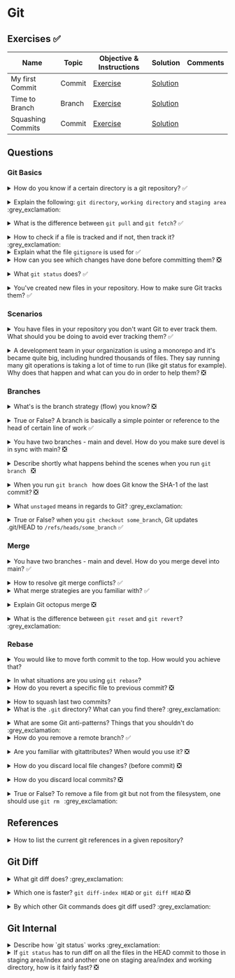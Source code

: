 # Git

## Exercises ✅

|Name|Topic|Objective & Instructions|Solution|Comments|
|--------|--------|------|----|----|
| My first Commit | Commit | [Exercise](commit_01.md) | [Solution](solutions/commit_01_solution.md) | |
| Time to Branch | Branch | [Exercise](branch_01.md) | [Solution](solutions/branch_01_solution.md) | |
| Squashing Commits | Commit | [Exercise](squashing_commits.md) | [Solution](solutions/squashing_commits.md) | |

## Questions

### Git Basics

<details>
<summary>How do you know if a certain directory is a git repository? ✅</summary><br><b>

You can check if there is a ".git" directory.
</b></details>

<details>
<summary>Explain the following: <code>git directory</code>, <code>working directory</code> and <code>staging area</code> :grey_exclamation:</summary><br><b>

This answer taken from [git-scm.com](https://git-scm.com/book/en/v1/Getting-Started-Git-Basics#_the_three_states)

"The Git directory is where Git stores the meta data and object database for your project. This is the most important part of Git, and it is what is copied when you clone a repository from another computer.

The working directory is a single checkout of one version of the project. These files are pulled out of the compressed database in the Git directory and placed on disk for you to use or modify.

The staging area is a simple file, generally contained in your Git directory, that stores information about what will go into your next commit. It’s sometimes referred to as the index, but it’s becoming standard to refer to it as the staging area."
</b></details>

<details>
<summary>What is the difference between <code>git pull</code> and <code>git fetch</code>? ✅</summary><br><b>

Shortly, git pull = git fetch + git merge

When you run git pull, it gets all the changes from the remote or central
repository and attaches it to your corresponding branch in your local repository.

git fetch gets all the changes from the remote repository, stores the changes in
a separate branch in your local repository
</b></details>

<details>
<summary>How to check if a file is tracked and if not, then track it? :grey_exclamation: </summary><br><b>

There are different ways to check whether a file is tracked or not:

  - `git ls-files <file>` -> exit code of 0 means it's tracked
  - `git blame <file>`
  ...
</b></details>

<details>
<summary>Explain what the file <code>gitignore</code> is used for ✅</summary><br><b>
</b></details>

<details>
<summary>How can you see which changes have done before committing them? ❎</summary><br><b>

`git diff`
</b></details>

<details>
<summary>What <code>git status</code> does? ✅ </summary><br><b>

`git status` helps you to understand the tracking status of files in your repository. Focusing on working directory and staging area - you can learn which changes were made in the working directory, which changes are in the staging area and in general, whether files are being tracked or not.
</b></details>

<details>
<summary>You've created new files in your repository. How to make sure Git tracks them? ✅</summary><br><b>

`git add FILES`
</b></details>

### Scenarios

<details>
<summary>You have files in your repository you don't want Git to ever track them. What should you be doing to avoid ever tracking them? ✅</summary><br><b>

Add them to the file `.gitignore`. This will make sure these files are never added to staging area.
</b></details>

<details>
<summary>A development team in your organization is using a monorepo and it's became quite big, including hundred thousands of files. They say running many git operations is taking a lot of time to run (like git status for example). Why does that happen and what can you do in order to help them? ❎ </summary><br><b>

Many Git operations are related to filesystem state. `git status` for example will run diffs to compare HEAD commit to index and another diff to compare index to working directory. As part of these diffs, it would need to run quite a lot of `lstat()` system calls. When running on hundred thousands of files, it can take seconds if not minutes.

One thing to do about it, would be to use the built-in `fsmonitor` (filesystem monitor) of Git. With fsmonitor (which integrated with Watchman), Git spawn a daemon that will watch for any changes continuously in the working directory of your repository and will cache them . This way, when you run `git status` instead of scanning the working directory, you are using a cached state of your index.

<p align="center">
<img src="images/design/development/git_fsmonitor.png"/>
</p>

Next, you can try to enable `feature.manyFile` with `git config feature.manyFiles true`. This does two things:

  1. Sets `index.version = 4` which enables path-prefix compression in the index
  2. Sets `core.untrackedCache=true` which by default is set to `keep`. The untracked cache is quite important concept. What it does is to record the mtime of all the files and directories in the working directory. This way, when time comes to iterate over all the files and directories, it can skip those whom mtime wasn't updated.

Before enabling it, you might want to run `git update-index --test-untracked-cache` to test it out and make sure mtime operational on your system.

Git also has the built-in `git-maintainence` command which optimizes Git repository so it's faster to run commands like `git add` or `git fatch` and also, the git repository takes less disk space. It's recommended to run this command periodically (e.g. each day).

In addition, track only what is used/modified by developers - some repositories may include generated files that are required for the project to run properly (or support certain accessibility options), but not actually being modified by any way by the developers. In that case, tracking them is futile.
In order to avoid populating those file in the working directory, one can use the `sparse checkout` feature of Git.

Finally, with certain build systems, you can know which files are being used/relevant exactly based on the component of the project that the developer is focusing on. This, together with the `sparse checkout` can lead to a situation where only a small subset of the files are being populated in the working directory. Making commands like `git add`, `git status`, etc. really quick
</b></details>

### Branches

<details>
<summary>What's is the branch strategy (flow) you know? ❎</summary><br><b>

* Git flow
* GitHub flow
* Trunk based development
* GitLab flow

[Explanation](https://www.bmc.com/blogs/devops-branching-strategies/#:~:text=What%20is%20a%20branching%20strategy,used%20in%20the%20development%20process).

</b></details>

<details>
<summary>True or False? A branch is basically a simple pointer or reference to the head of certain line of work ✅</summary><br><b>

True
</b></details>

<details>
<summary>You have two branches - main and devel. How do you make sure devel is in sync with main? ❎</summary><br><b>

```
git checkout main
git pull
git checkout devel
git merge main
```
</b></details>

<details>
<summary>Describe shortly what happens behind the scenes when you run <code>git branch <BRANCH></code> ❎</summary><br><b>

Git runs update-ref to add the SHA-1 of the last commit of the branch you're on into the new branch you would like to create
</b></details>

<details>
<summary>When you run <code>git branch <BRANCH></code> how does Git know the SHA-1 of the last commit? ❎</summary><br><b>

Using the HEAD file: `.git/HEAD`
</b></details>

<details>
<summary>What <code>unstaged</code> means in regards to Git? :grey_exclamation:</summary><br><b>

A file the is in the working directory but is not in the HEAD nor in the staging area, referred to as "unstaged".
</b></details>

<details>
<summary>True or False? when you <code>git checkout some_branch</code>, Git updates .git/HEAD to <code>/refs/heads/some_branch</code> ✅</summary><br><b>

True
</b></details>

### Merge

<details>
<summary>You have two branches - main and devel. How do you merge devel into main? ✅</summary><br><b>

git checkout main
git merge devel
git push origin main
</b></details>

<details>
<summary>How to resolve git merge conflicts? ✅</summary><br><b>

<p>
First, you open the files which are in conflict and identify what are the conflicts.
Next, based on what is accepted in your company or team, you either discuss with your
colleagues on the conflicts or resolve them by yourself
After resolving the conflicts, you add the files with `git add <file_name>`
Finally, you run `git rebase --continue`
</p>
</b></details>

<details>
<summary>What merge strategies are you familiar with? ✅</summary><br><b>

Mentioning two or three should be enough and it's probably good to mention that 'recursive' is the default one.

recursive
resolve
ours
theirs

This page explains it the best: https://git-scm.com/docs/merge-strategies
</b></details>

<details>
<summary>Explain Git octopus merge ❎</summary><br><b>

Probably good to mention that it's:

  * It's good for cases of merging more than one branch (and also the default of such use cases)
  * It's primarily meant for bundling topic branches together

This is a great article about Octopus merge: http://www.freblogg.com/2016/12/git-octopus-merge.html
</b></details>

<details>
<summary>What is the difference between <code>git reset</code> and <code>git revert</code>? :grey_exclamation: </summary><br><b>

<p>

`git revert` creates a new commit which undoes the changes from last commit.

`git reset` depends on the usage, can modify the index or change the commit which the branch head
is currently pointing at.
</p>
</b></details>

### Rebase

<details>
<summary>You would like to move forth commit to the top. How would you achieve that?</summary><br><b>

Using the `git rebase` command
</b></details>

<details>
<summary>In what situations are you using <code>git rebase</code>?</summary><br><b>
Suppose a team is working on a `feature` branch that is coming from the `main` branch of the repo. At a point, where the feature development is done, and finally we wish to merge the feature branch into the main branch without keeping the history of the commits made in the feature branch, a `git rebase` will be helpful. 
</b></details>

<details>
<summary>How do you revert a specific file to previous commit? ❎</summary><br><b>

```
git checkout HEAD~1 -- /path/of/the/file
```
</b></details>

<details>
<summary>How to squash last two commits?</summary><br><b>
</b></details>

<details>
<summary>What is the <code>.git</code> directory? What can you find there? :grey_exclamation:</summary><br><b>
	The <code>.git</code> folder contains all the information that is necessary for your project in version control and all the information about commits, remote repository address, etc. All of them are present in this folder. It also contains a log that stores your commit history so that you can roll back to history.


This info copied from [https://stackoverflow.com/questions/29217859/what-is-the-git-folder](https://stackoverflow.com/questions/29217859/what-is-the-git-folder)
</b></details>

<details>
<summary>What are some Git anti-patterns? Things that you shouldn't do :grey_exclamation:</summary><br><b>

  * Not waiting too long between commits
  * Not removing the .git directory :)
</b></details>

<details>
<summary>How do you remove a remote branch? ✅</summary><br><b>

You delete a remote branch with this syntax:

git push origin :[branch_name]
</b></details>

<details>
<summary>Are you familiar with gitattributes? When would you use it? ❎</summary><br><b>

gitattributes allow you to define attributes per pathname or path pattern.<br>

You can use it for example to control endlines in files. In Windows and Unix based systems, you have different characters for new lines (\r\n and \n accordingly). So using gitattributes we can align it for both Windows and Unix with `* text=auto` in .gitattributes for anyone working with git. This is way, if you use the Git project in Windows you'll get \r\n and if you are using Unix or Linux, you'll get \n.
</b></details>

<details>
<summary>How do you discard local file changes? (before commit) ❎</summary><br><b>

`git checkout -- <file_name>`
</b></details>

<details>
<summary>How do you discard local commits? ❎</summary><br><b>

`git reset HEAD~1` for removing last commit
If you would like to also discard the changes you `git reset --hard``
</b></details>

<details>
<summary>True or False? To remove a file from git but not from the filesystem, one should use <code>git rm </code> :grey_exclamation:</summary><br><b>

False. If you would like to keep a file on your filesystem, use `git reset <file_name>`
</b></details>

## References

<details>
<summary>How to list the current git references in a given repository? </summary><br><b>

`find .git/refs/`
</b></details>

## Git Diff

<details>
<summary>What git diff does? :grey_exclamation:</summary><br><b>

git diff can compare between two commits, two files, a tree and the staging area, etc.
</b></details>

<details>
<summary>Which one is faster? <code>git diff-index HEAD</code> or <code>git diff HEAD</code> ❎ </summary><br><b>

`git diff-index` is faster but to be fair, it's because it does less. `git diff index` won't look at the content,
only metadata like timestamps.
</b></details>

<details>
<summary>By which other Git commands does git diff used? :grey_exclamation: </summary><br><b>

The diff mechanism used by `git status` to perform a comparison and let the user know which files are being tracked
</b></details>

## Git Internal

<details>
<summary>Describe how `git status` works :grey_exclamation: </summary><br><b>

Shortly, it runs `git diff` twice:

1. Compare between HEAD to staging area
2. Compare staging area to working directory
</b></details>

<details>
<summary>If <code>git status</code> has to run diff on all the files in the HEAD commit to those in staging area/index and another one on staging area/index and working directory, how is it fairly fast? ❎ </summary><br><b>

One reason is about the structure of the index, commits, etc.

* Every file in a commit is stored in tree object
* The index is then a flattened structure of tree objects
* All files in the index have pre-computed hashes
* The diff operation then, is comparing the hashes

Another reason is caching

* Index caches information on working directory 
* When Git has the information for certain file cached, there is no need to look at the working directory file
</b></details>
